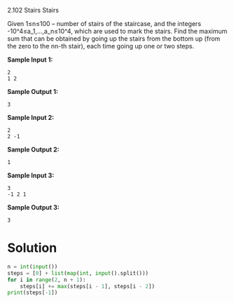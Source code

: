 2.102 Stairs Stairs

Given 1≤n≤100 – number of stairs of the staircase, and the integers -10^4≤a_1,…,a_n≤10^4, which are used to mark the
stairs. Find the maximum sum that can be obtained by going up the stairs from the bottom up (from the zero to the nn-th
stair), each time going up one or two steps.

**Sample Input 1:**

```
2
1 2
```

**Sample Output 1:**

```
3
```

**Sample Input 2:**

```
2
2 -1
```

**Sample Output 2:**

```
1
```

**Sample Input 3:**

```
3
-1 2 1
```

**Sample Output 3:**

```
3
```

# Solution

```python
n = int(input())
steps = [0] + list(map(int, input().split()))
for i in range(2, n + 1):
    steps[i] += max(steps[i - 1], steps[i - 2])
print(steps[-1])
```